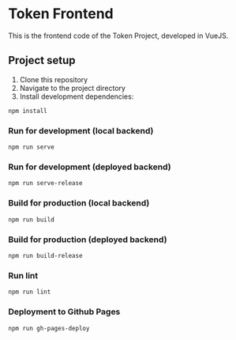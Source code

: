 # Token Frontend

This is the frontend code of the Token Project, developed in VueJS.

## Project setup

1. Clone this repository
2. Navigate to the project directory
3. Install development dependencies:
```
npm install
```

### Run for development (local backend)
```
npm run serve
```

### Run for development (deployed backend)
```
npm run serve-release
```

### Build for production (local backend)
```
npm run build
```

### Build for production (deployed backend)
```
npm run build-release
```

### Run lint
```
npm run lint
```

### Deployment to Github Pages
```
npm run gh-pages-deploy
```
